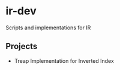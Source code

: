 ir-dev
======
Scripts and implementations for IR

Projects
-------

 * Treap Implementation for Inverted Index
